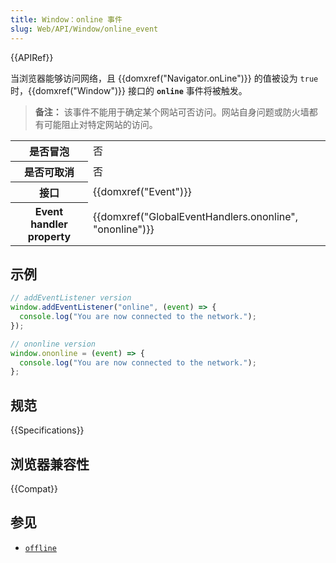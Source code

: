```yaml
---
title: Window：online 事件
slug: Web/API/Window/online_event
---
```


{{APIRef}}

当浏览器能够访问网络，且 {{domxref("Navigator.onLine")}} 的值被设为 `true` 时，{{domxref("Window")}} 接口的 **`online`** 事件将被触发。

> **备注：** 该事件不能用于确定某个网站可否访问。网站自身问题或防火墙都有可能阻止对特定网站的访问。

<table class="properties">
  <tbody>
    <tr>
      <th scope="row">是否冒泡</th>
      <td>否</td>
    </tr>
    <tr>
      <th scope="row">是否可取消</th>
      <td>否</td>
    </tr>
    <tr>
      <th scope="row">接口</th>
      <td>{{domxref("Event")}}</td>
    </tr>
    <tr>
      <th scope="row">Event handler property</th>
      <td>
        {{domxref("GlobalEventHandlers.ononline", "ononline")}}
      </td>
    </tr>
  </tbody>
</table>

## 示例

```js
// addEventListener version
window.addEventListener("online", (event) => {
  console.log("You are now connected to the network.");
});

// ononline version
window.ononline = (event) => {
  console.log("You are now connected to the network.");
};
```

## 规范

{{Specifications}}

## 浏览器兼容性

{{Compat}}

## 参见

- [`offline`](/zh-CN/docs/Web/API/Window/offline_event)
